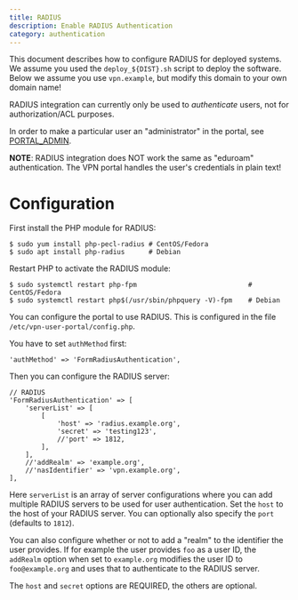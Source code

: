 ```yaml
---
title: RADIUS
description: Enable RADIUS Authentication
category: authentication
---
```


This document describes how to configure RADIUS for deployed systems. We assume 
you used the `deploy_${DIST}.sh` script to deploy the software. Below we assume 
you use `vpn.example`, but modify this domain to your own domain name!

RADIUS integration can currently only be used to _authenticate_ users, not for 
authorization/ACL purposes.

In order to make a particular user an "administrator" in the portal, see 
[PORTAL_ADMIN](PORTAL_ADMIN.md).

**NOTE**: RADIUS integration does NOT work the same as "eduroam" 
authentication. The VPN portal handles the user's credentials in plain text!

# Configuration

First install the PHP module for RADIUS:

    $ sudo yum install php-pecl-radius # CentOS/Fedora
    $ sudo apt install php-radius      # Debian

Restart PHP to activate the RADIUS module:

    $ sudo systemctl restart php-fpm                            # CentOS/Fedora
    $ sudo systemctl restart php$(/usr/sbin/phpquery -V)-fpm    # Debian

You can configure the portal to use RADIUS. This is configured in the file 
`/etc/vpn-user-portal/config.php`.

You have to set `authMethod` first:

    'authMethod' => 'FormRadiusAuthentication',

Then you can configure the RADIUS server:

    // RADIUS
    'FormRadiusAuthentication' => [
        'serverList' => [
            [
                'host' => 'radius.example.org',
                'secret' => 'testing123',
                //'port' => 1812,
            ],
        ],
        //'addRealm' => 'example.org',
        //'nasIdentifier' => 'vpn.example.org',
    ],

Here `serverList` is an array of server configurations where you can add 
multiple RADIUS servers to be used for user authentication. Set the `host` to 
the host of your RADIUS server. You can optionally also specify the `port` 
(defaults to `1812`).

You can also configure whether or not to add a "realm" to the identifier the 
user provides. If for example the user provides `foo` as a user ID, the 
`addRealm` option when set to `example.org` modifies the user ID to 
`foo@example.org` and uses that to authenticate to the RADIUS server.

The `host` and `secret` options are REQUIRED, the others are optional.
